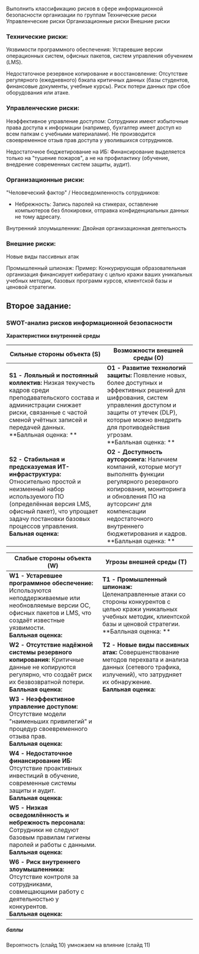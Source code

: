 Выполнить классификацию рисков в сфере информационной безопасности организации по группам
Технические риски
Управленческие риски
Организационные риски
Внешние риски

### Технические риски:
Уязвимости программного обеспечения: Устаревшие версии операционных систем, офисных пакетов, систем управления обучением (LMS).

Недостаточное резервное копирование и восстановление: Отсутствие регулярного (ежедневного) бэкапа критичных данных (базы студентов, финансовые документы, учебные курсы). Риск потери данных при сбое оборудования или атаке.

### Управленческие риски:
Неэффективное управление доступом: Сотрудники имеют избыточные права доступа к информации (например, бухгалтер имеет доступ ко всем папкам с учебными материалами). Не производится своевременное отзыв прав доступа у уволившихся сотрудников.

Недостаточное бюджетирование на ИБ: Финансирование выделяется только на "тушение пожаров", а не на профилактику (обучение, внедрение современных систем защиты, аудит).

### Организационные риски:
"Человеческий фактор" / Неосведомленность сотрудников:
* Небрежность: Запись паролей на стикерах, оставление компьютеров без блокировки, отправка конфиденциальных данных не тому адресату.

Внутренний злоумышленник:
Двойная организационная деятельность

### Внешние риски:
Новые виды пассивных атак

Промышленный шпионаж: Пример: Конкурирующая образовательная организация финансирует кибератаку с целью кражи ваших уникальных учебных методик, базовых программ курсов, клиентской базы и ценовой стратегии.

## Второе задание:
### **SWOT-анализ рисков информационной безопасности**

**Характеристики внутренней среды**

| Сильные стороны объекта (S) | Возможности внешней среды (О) |
|---|---|
|**S1 - Лояльный и постоянный коллектив:** Низкая текучесть кадров среди преподавательского состава и администрации снижает риски, связанные с частой сменой учётных записей и передачей данных. **Балльная оценка: **| **O1 - Развитие технологий защиты:** Появление новых, более доступных и эффективных решений для шифрования, систем управления доступом и защиты от утечек (DLP), которые можно внедрить для противодействия угрозам. <br> **Балльная оценка: ** |
|**S2 - Стабильная и предсказуемая ИТ-инфраструктура:** Относительно простой и неизменный набор используемого ПО (определённая версия LMS, офисный пакет), что упрощает задачу постановки базовых процессов управления. **Бальная оценка:** | **O2 - Доступность аутсорсинга:** Наличием компаний, которые могут выполнять функции регулярного резервного копирования, мониторинга и обновления ПО на аутсорсинг для компенсации недостаточного внутреннего бюджетирования и кадров. <br> **Балльная оценка: ** |

**Слабые стороны объекта (W)** | **Угрозы внешней среды (Т)**
---|---
**W1 - Устаревшее программное обеспечение:** Используются неподдерживаемые или необновляемые версии ОС, офисных пакетов и LMS, что создаёт известные уязвимости. <br> **Балльная оценка:** | **T1 - Промышленный шпионаж:** Целенаправленные атаки со стороны конкурентов с целью кражи уникальных учебных методик, клиентской базы и ценовой стратегии. <br> **Балльная оценка: ** |
**W2 - Отсутствие надёжной системы резервного копирования:** Критичные данные не копируются регулярно, что создаёт риск их безвозвратной потери. <br> **Балльная оценка:** | **T2 - Новые виды пассивных атак:** Совершенствование методов перехвата и анализа данных (сетевого трафика, излучений), что затрудняет их обнаружение. <br> **Балльная оценка:** |
**W3 - Неэффективное управление доступом:** Отсутствие модели "наименьших привилегий" и процедур своевременного отзыва прав. <br> **Балльная оценка:** | |
**W4 - Недостаточное финансирование ИБ:** Отсутствие проактивных инвестиций в обучение, современные системы защиты и аудит. <br> **Балльная оценка:** | |
**W5 - Низкая осведомлённость и небрежность персонала:** Сотрудники не следуют базовым правилам гигиены паролей и работы с данными. <br> **Балльная оценка:** | |
**W6 - Риск внутреннего злоумышленника:** Отсутствие контроля за сотрудниками, совмещающими работу с деятельностью у конкурентов. <br> **Балльная оценка:** | |

##### баллы
Вероятность (слайд 10) умножаем на влияние (слайд 11)